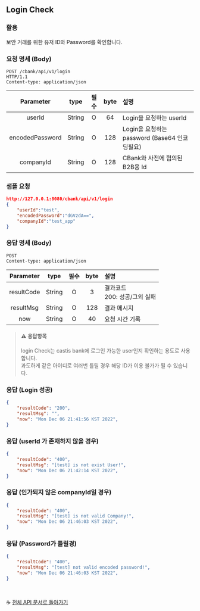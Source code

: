 
## Login Check

### 활용
보안 거래를 위한 유저 ID와 Password를 확인합니다.


### 요청 명세 (Body)
```
POST /cbank/api/v1/login 
HTTP/1.1  
Content-type: application/json
```
|   Parameter  | type        |    필수    | byte |                             설명                           |
|:------------:|:-----------:|:----------:|:----:|:-----------------------------------------------------------| 
| userId|  String     |    O        |   64 | Login을 요청하는 userId  |
| encodedPassword|  String     |    O        |   128 | Login을 요청하는 password (Base64 인코딩필요)  |
| companyId|  String     |  O          |   128 | CBank와 사전에 협의된 B2B용 Id |

### 샘플 요청
```json
http://127.0.0.1:8080/cbank/api/v1/login
{
    "userId":"test",
    "encodedPassword":"dGVzdA==",
    "companyId":"test_app"
}
```

### 응답 명세 (Body)
```
POST
Content-type: application/json
```
|   Parameter  | type        |    필수    | byte |                             설명                           |
|:------------:|:-----------:|:----------:|:----:|:-----------------------------------------------------------| 
| resultCode  |  String     |     O      |   3  | 결과코드<br>200: 성공/그외 실패  |
| resultMsg   |  String     |     O      |   128 | 결과 메시지 |
| now |  String     |     O      |   40  | 요청 시간 기록  |

> #### ⚠ 응답항목  
> login Check는 castis bank에 로그인 가능한 user인지 확인하는 용도로 사용합니다.<br>
> 과도하게 같은 아이디로 여러번 틀릴 경우 해당 ID가 이용 불가가 될 수 있습니다.<br>

### 응답 (Login 성공)
```json
{
    "resultCode": "200",
    "resultMsg": "",
    "now": "Mon Dec 06 21:41:56 KST 2022",
}
```

### 응답 (userId 가 존재하지 않을 경우)
```json
{
    "resultCode": "400",
    "resultMsg": "[test] is not exist User!",
    "now": "Mon Dec 06 21:42:14 KST 2022",
}
```

### 응답 (인가되지 않은 companyId일 경우)
```json
{
    "resultCode": "400",
    "resultMsg": "[test] is not valid Company!",
    "now": "Mon Dec 06 21:46:03 KST 2022",
}
```

### 응답 (Password가 틀릴경)
```json
{
    "resultCode": "400",
    "resultMsg": "[test] not valid encoded password!",
    "now": "Mon Dec 06 21:46:03 KST 2022",
}
```
<br>

☕ [전체 API 문서로 돌아가기](/api.md)
